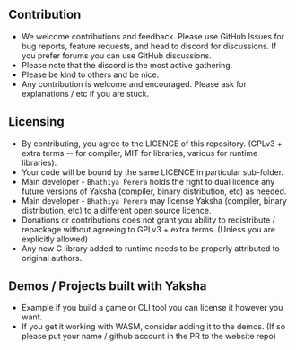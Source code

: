 ## Contribution

* We welcome contributions and feedback. Please use GitHub Issues for bug reports, feature requests, and head to discord for discussions. If you prefer forums you can use GitHub discussions.
* Please note that the discord is the most active gathering.
* Please be kind to others and be nice.
* Any contribution is welcome and encouraged. Please ask for explanations / etc if you are stuck.

## Licensing

* By contributing, you agree to the LICENCE of this repository. (GPLv3 + extra terms -- for compiler, MIT for libraries, various for runtime libraries).
* Your code will be bound by the same LICENCE in particular sub-folder.
* Main developer - `Bhathiya Perera` holds the right to dual licence any future versions of Yaksha (compiler, binary distribution, etc) as needed.
* Main developer - `Bhathiya Perera` may license Yaksha (compiler, binary distribution, etc) to a different open source licence.
* Donations or contributions does not grant you ability to redistribute / repackage without agreeing to GPLv3 + extra terms. (Unless you are explicitly allowed)
* Any new C library added to runtime needs to be properly attributed to original authors. 

## Demos / Projects built with Yaksha

* Example if you build a game or CLI tool you can license it however you want.
* If you get it working with WASM, consider adding it to the demos. (If so please put your name / github account in the PR to the website repo)

  
